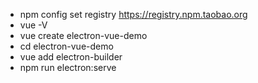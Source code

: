 

- npm config set registry https://registry.npm.taobao.org
- vue -V
- vue create electron-vue-demo
- cd electron-vue-demo
- vue add electron-builder
- npm run electron:serve
